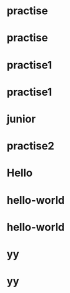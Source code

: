 # practise
# practise
# practise1
# practise1
# junior
# practise2
# Hello
# hello-world
# hello-world
# yy
# yy
